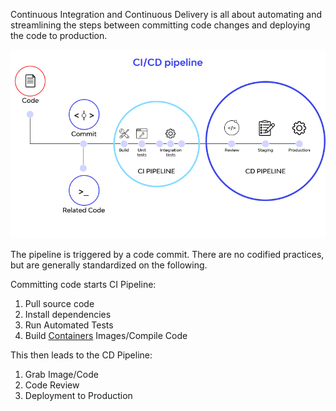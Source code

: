 

Continuous Integration and Continuous Delivery is all about automating and streamlining the steps between committing code changes and deploying the code to production.

![](../Attachments/Pasted%20image%2020220831012321.png)

The pipeline is triggered by a code commit. There are no codified practices, but are generally standardized on the following. 

Committing code starts CI Pipeline:
1. Pull source code
2. Install dependencies
3. Run Automated Tests
4. Build [Containers](Containers.md) Images/Compile Code

This then leads to the CD Pipeline:
1. Grab Image/Code
2. Code Review 
3. Deployment to Production